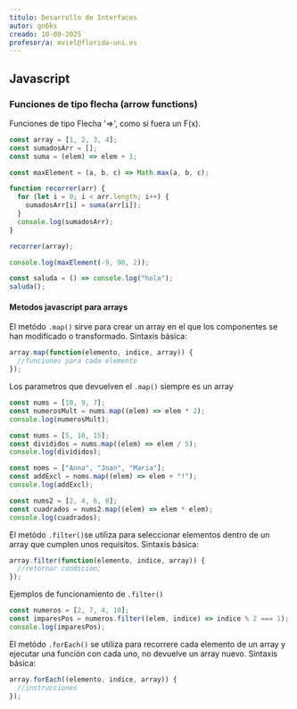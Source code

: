 ```yaml
---
titulo: Desarrollo de Interfaces
autor: gn6ks
creado: 10-09-2025
profesor/a: mviel@florida-uni.es
---
```


## Javascript

### Funciones de tipo flecha (arrow functions)

Funciones de tipo Flecha '=>', como si fuera un F(x).

```javascript
const array = [1, 2, 3, 4];
const sumadosArr = [];
const suma = (elem) => elem + 1;

const maxElement = (a, b, c) => Math.max(a, b, c);

function recorrer(arr) {
  for (let i = 0; i < arr.length; i++) {
    sumadosArr[i] = suma(arr[i]);
  }
  console.log(sumadosArr);
}

recorrer(array);

console.log(maxElement(-9, 90, 2));

const saluda = () => console.log("hola");
saluda();
```

#### Metodos javascript para arrays

El metódo `.map()` sirve para crear un array en el que los componentes se han modificado o transformado.
Sintaxis básica:

```javascript
array.map(function(elemento, indice, array)) {
  //funciones para cada elemento
});
```

Los parametros que devuelven el `.map()` siempre es un array

```javascript
const nums = [10, 9, 7];
const numerosMult = nums.map((elem) => elem * 2);
console.log(numerosMult);

const nums = [5, 10, 15];
const divididos = nums.map((elem) => elem / 5);
console.log(divididos);

const noms = ["Anna", "Joan", "Maria"];
const addExcl = noms.map((elem) => elem + "!");
console.log(addExcl);

const nums2 = [2, 4, 6, 8];
const cuadrados = nums2.map((elem) => elem * elem);
console.log(cuadrados);
```

El metódo `.filter()`se utiliza para seleccionar elementos dentro de un array que cumplen unos requisitos.
Sintaxis básica:

```javascript
array.filter(function(elemento, indice, array)) {
  //retornar condicion;
});
```

Ejemplos de funcionamiento de `.filter()`

```javascript
const numeros = [2, 7, 4, 10];
const imparesPos = numeros.filter((elem, indice) => indice % 2 === 1);
console.log(imparesPos);
```

El metódo `.forEach()` se utiliza para recorrere cada elemento de un array y ejecutar una función con cada uno, no devuelve un array nuevo.
Sintaxis básica: 

```javascript
array.forEach((elemento, indice, array)) {
  //instrucciones
});
```
